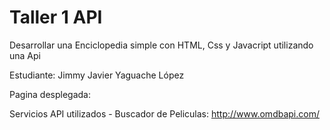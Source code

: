 # Taller 1 API
Desarrollar una Enciclopedia simple con HTML, Css y Javacript utilizando una Api

Estudiante: Jimmy Javier Yaguache López

Pagina desplegada: 

Servicios API utilizados - Buscador de Peliculas:
http://www.omdbapi.com/ 






